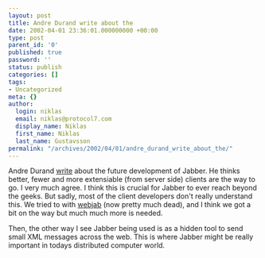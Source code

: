 ```yaml
---
layout: post
title: Andre Durand write about the
date: 2002-04-01 23:36:01.000000000 +00:00
type: post
parent_id: '0'
published: true
password: ''
status: publish
categories: []
tags:
- Uncategorized
meta: {}
author:
  login: niklas
  email: niklas@protocol7.com
  display_name: Niklas
  first_name: Niklas
  last_name: Gustavsson
permalink: "/archives/2002/04/01/andre_durand_write_about_the/"
---
```

Andre Durand [write](http://discuss.andredurand.com/stories/storyReader$276) about the future development of Jabber. He thinks better, fewer and more extensiable (from server side) clients are the way to go. I very much agree. I think this is crucial for Jabber to ever reach beyond the geeks. But sadly, most of the client developers don't really understand this. We tried to with [webjab](http://www.webjab.com) (now pretty much dead), and I think we got a bit on the way but much much more is needed.

Then, the other way I see Jabber being used is as a hidden tool to send small XML messages across the web. This is where Jabber might be really important in todays distributed computer world.

